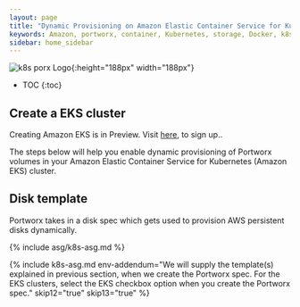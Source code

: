 ```yaml
---
layout: page
title: "Dynamic Provisioning on Amazon Elastic Container Service for Kubernetes (Amazon EKS)"
keywords: Amazon, portworx, container, Kubernetes, storage, Docker, k8s, pv, persistent disk, eks
sidebar: home_sidebar
---
```


![k8s porx Logo](/images/k8s-porx.png){:height="188px" width="188px"}

* TOC
{:toc}


## Create a EKS cluster

Creating Amazon EKS is in Preview. Visit [here](https://aws.amazon.com/eks/), to sign up..

The steps below will help you enable dynamic provisioning of Portworx volumes in your Amazon Elastic Container Service for Kubernetes (Amazon EKS) cluster.

## Disk template
Portworx takes in a disk spec which gets used to provision AWS persistent disks dynamically.

{% include asg/k8s-asg.md %}


{% include k8s-asg.md env-addendum="We will supply the template(s) explained in previous section, when we create the Portworx spec. For the EKS clusters, select the EKS checkbox option when you create the Portworx spec." skip12="true" skip13="true" %}